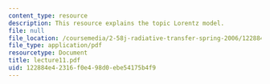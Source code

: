 ```yaml
---
content_type: resource
description: This resource explains the topic Lorentz model.
file: null
file_location: /coursemedia/2-58j-radiative-transfer-spring-2006/122884e42316f0e498d0ebe54175b4f9_lecture11.pdf
file_type: application/pdf
resourcetype: Document
title: lecture11.pdf
uid: 122884e4-2316-f0e4-98d0-ebe54175b4f9
---
```

